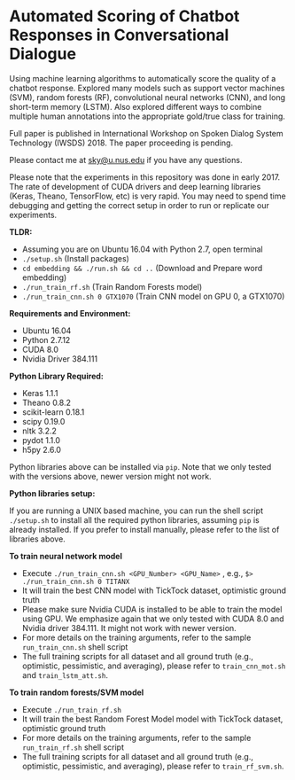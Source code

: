 Automated Scoring of Chatbot Responses in Conversational Dialogue
===================================
Using machine learning algorithms to automatically score the quality of a chatbot response. Explored many models such as support vector machines (SVM), random forests (RF), convolutional neural networks (CNN), and long short-term memory (LSTM). Also explored different ways to combine multiple human annotations into the appropriate gold/true class for training.

Full paper is published in International Workshop on Spoken Dialog System Technology (IWSDS) 2018. The paper proceeding is pending.

Please contact me at sky@u.nus.edu if you have any questions.

Please note that the experiments in this repository was done in early 2017. The rate of development of CUDA drivers and deep learning libraries (Keras, Theano, TensorFlow, etc) is very rapid. You may need to spend time debugging and getting the correct setup in order to run or replicate our experiments.

**TLDR:**  
- Assuming you are on Ubuntu 16.04 with Python 2.7, open terminal  
- `./setup.sh` (Install packages) 
- `cd embedding && ./run.sh && cd ..` (Download and Prepare word embedding)
- `./run_train_rf.sh` (Train Random Forests model)
- `./run_train_cnn.sh 0 GTX1070` (Train CNN model on GPU 0, a GTX1070)

**Requirements and Environment:**  
- Ubuntu 16.04  
- Python 2.7.12  
- CUDA 8.0
- Nvidia Driver 384.111

**Python Library Required:**  
- Keras 1.1.1
- Theano 0.8.2  
- scikit-learn 0.18.1  
- scipy 0.19.0   
- nltk 3.2.2  
- pydot 1.1.0  
- h5py 2.6.0  

Python libraries above can be installed via `pip`. Note that we only tested with the versions above, newer version might not work.

**Python libraries setup:**

If you are running a UNIX based machine, you can run the shell script `./setup.sh` to install all the required python libraries, assuming `pip` is already installed. If you prefer to install manually, please refer to the list of libraries above.

**To train neural network model**
- Execute `./run_train_cnn.sh <GPU_Number> <GPU_Name>` , e.g., `$> ./run_train_cnn.sh 0 TITANX`  
- It will train the best CNN model with TickTock dataset, optimistic ground truth
- Please make sure Nvidia CUDA is installed to be able to train the model using GPU. We emphasize again that we only tested with CUDA 8.0 and Nvidia driver 384.111. It might not work with newer version.
- For more details on the training arguments, refer to the sample `run_train_cnn.sh` shell script  
- The full training scripts for all dataset and all ground truth (e.g., optimistic, pessimistic, and averaging), please refer to `train_cnn_mot.sh` and `train_lstm_att.sh`.

**To train random forests/SVM model**
- Execute `./run_train_rf.sh`
- It will train the best Random Forest Model model with TickTock dataset, optimistic ground truth
- For more details on the training arguments, refer to the sample `run_train_rf.sh` shell script  
- The full training scripts for all dataset and all ground truth (e.g., optimistic, pessimistic, and averaging), please refer to `train_rf_svm.sh`.
